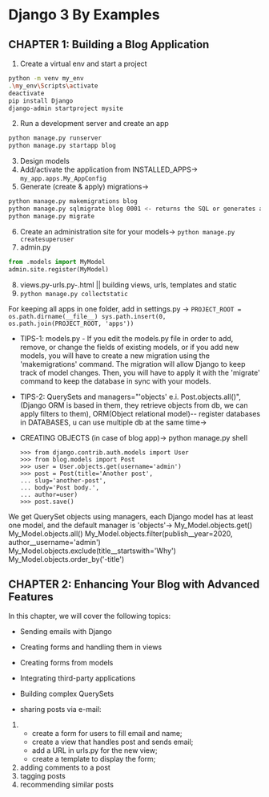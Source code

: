 # Django 3 By Examples
## CHAPTER 1: Building a Blog Application

1. Create a virtual env and start a project
``` bash
python -m venv my_env
.\my_env\Scripts\activate
deactivate
pip install Django
django-admin startproject mysite
```
2. Run a development server and create an app
``` bash
python manage.py runserver
python manage.py startapp blog
```
3. Design models 
4. Add/activate the application from INSTALLED_APPS->
``my_app.apps.My_AppConfig``
5. Generate (create & apply) migrations->
``` bash
python manage.py makemigrations blog 
python manage.py sqlmigrate blog 0001 <- returns the SQL or generates a table without executing it.
python manage.py migrate
```
6. Create an administration site for your models->
``python manage.py createsuperuser``
7. admin.py
``` python
from .models import MyModel 
admin.site.register(MyModel)
```
8. views.py-urls.py-.html || building views, urls, templates and static 
9. ``python manage.py collectstatic``

For keeping all apps in one folder, add in settings.py ->
``PROJECT_ROOT = os.path.dirname(__file__)
sys.path.insert(0, os.path.join(PROJECT_ROOT, 'apps'))``


- TIPS-1: models.py - If you edit the models.py file in order to add, remove, or change the fields of existing models, or if you add new models, you will have to create a new migration using the 'makemigrations' command. The migration will allow Django to keep track of model changes. Then, you will have to apply it with the 'migrate' command to keep the database in sync with your models.

- TIPS-2: QuerySets and managers="'objects' e.i. Post.objects.all()", (Django ORM is based in them, they retrieve objects from db, we can apply filters to them), ORM(Object relational model)-- register databases in DATABASES, u can use multiple db at the same time->
* CREATING OBJECTS (in case of blog app)->
  python manage.py shell
  ```
  >>> from django.contrib.auth.models import User
  >>> from blog.models import Post
  >>> user = User.objects.get(username='admin')
  >>> post = Post(title='Another post',
  ... slug='another-post',
  ... body='Post body.',
  ... author=user)
  >>> post.save()
  ```

We get QuerySet objects using managers, each Django model has at least one model, and the default manager is 'objects'->
  My_Model.objects.get()
  My_Model.objects.all()
  My_Model.objects.filter(publish__year=2020, author__username='admin')
  My_Model.objects.exclude(title__startswith='Why')
  My_Model.objects.order_by('-title')

## CHAPTER 2: Enhancing Your Blog with Advanced Features
In this chapter, we will cover the following topics:
- Sending emails with Django
- Creating forms and handling them in views
- Creating forms from models
- Integrating third-party applications
- Building complex QuerySets
 
- sharing posts via e-mail:
1. 
    - create a form for users to fill email and name;
    - create a view that handles post and sends email;
    - add a URL in urls.py for the new view;
    - create a template to display the form;
2. adding comments to a post
3. tagging posts
4. recommending similar posts

